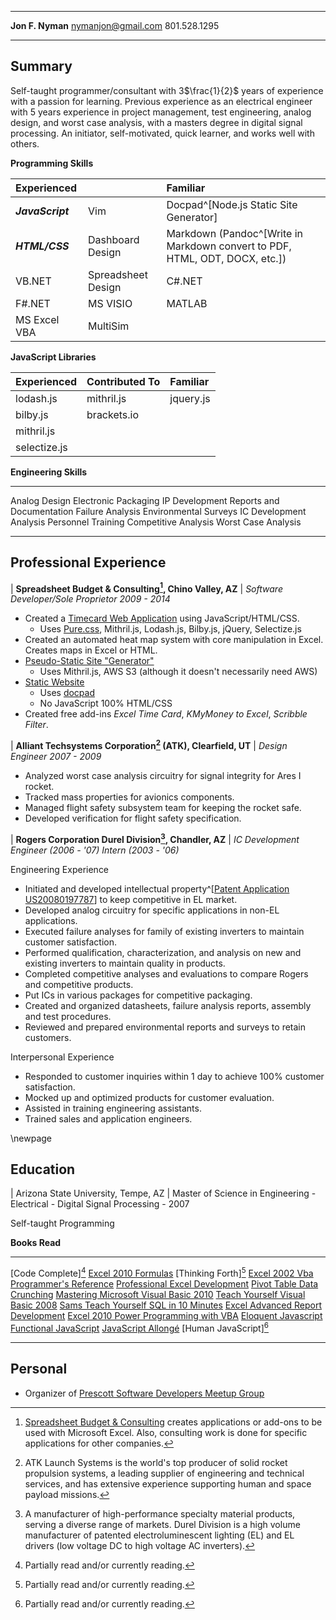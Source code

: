 <!-- pandoc Resume_Nyman.md -H header.tex  -o Resume_Nyman.pdf$ -->
<!-- pandoc CoverLetter.md Resume_Nyman.md -H header.tex  -o Resume_Nyman.pdf$ -->
<!-- pandoc -s -S Resume_Nyman.md -o Resume_Nyman.html$ -->
<!-- pandoc -S Resume_Nyman.md -o Resume_Nyman_partial.html$ -->
<!-- pandoc Resume_Nyman.md -o Resume_Nyman.docx$ -->
<!-- pandoc Resume_Nyman.md -H header.tex  -o Resume_Nyman.pdf; pandoc -s -S Resume_Nyman.md -o Resume_Nyman.html; pandoc -S Resume_Nyman.md -o Resume_Nyman_partial.html; pandoc Resume_Nyman.md -o Resume_Nyman.docx$ -->

-----------------------    -----------------------
**Jon F. Nyman**              <nymanjon@gmail.com>
                                      801.528.1295
-----------------------    -----------------------

## Summary

Self-taught programmer/consultant with 3$\frac{1}{2}$ years of experience with a passion for learning. Previous experience as an electrical engineer with 5 years experience in project management, test engineering, analog design, and worst case analysis, with a masters degree in digital signal processing. An initiator, self-motivated, quick learner, and works well with others.

**Programming Skills**

**Experienced**         |                    |**Familiar**
:-------------------|:-------------------|:-------------------
***JavaScript***    |Vim                 |Docpad^[Node.js Static Site Generator]
***HTML/CSS***      |Dashboard Design    |Markdown (Pandoc^[Write in Markdown convert to PDF, HTML, ODT, DOCX, etc.])
VB.NET              |Spreadsheet Design  |C#.NET
F#.NET              |MS VISIO            |MATLAB
MS Excel VBA        |MultiSim            |

**JavaScript Libraries**

**Experienced**     |**Contributed To**     |**Familiar**
:-------------------|:-------------------|:-------------------
lodash.js           |mithril.js          |jquery.js
bilby.js            |brackets.io         |
mithril.js          |                    |
selectize.js        |                    |

**Engineering Skills**

----------------------      ----------------------
Analog Design               Electronic Packaging
IP Development              Reports and Documentation
Failure Analysis            Environmental Surveys
IC Development Analysis     Personnel Training
Competitive Analysis        Worst Case Analysis
----------------------      ----------------------

## Professional Experience

| **Spreadsheet Budget & Consulting[^budget], Chino Valley, AZ**
| *Software Developer/Sole Proprietor 2009 - 2014*

[^budget]: [Spreadsheet Budget & Consulting](www.SpreadsheetBudget.com) creates applications or add-ons to be used with Microsoft Excel. Also, consulting work is done for specific applications for other companies.

- Created a [Timecard Web Application](https://github.com/jon49/Tiem) using JavaScript/HTML/CSS.
    - Uses [Pure.css](http://purecss.io/), Mithril.js, Lodash.js, Bilby.js, jQuery, Selectize.js
- Created an automated heat map system with core manipulation in Excel. Creates maps in Excel or HTML.
- [Pseudo-Static Site "Generator"](https://github.com/jon49/maws)
    - Uses Mithril.js, AWS S3 (although it doesn't necessarily need AWS)
- [Static Website](http://spreadsheetbudget.com.s3-website-us-east-1.amazonaws.com/)
    - Uses [docpad](http://docpad.org/)
    - No JavaScript 100% HTML/CSS
- Created free add-ins *Excel Time Card*, *KMyMoney to Excel*, *Scribble Filter*.

| **Alliant Techsystems Corporation[^ATK] (ATK), Clearfield, UT**
| *Design Engineer 2007 - 2009*

[^ATK]: ATK Launch Systems is the world's top producer of solid rocket propulsion systems, a leading supplier of engineering and technical services, and has extensive experience supporting human and space payload missions.

- Analyzed worst case analysis circuitry for signal integrity for Ares I rocket.
- Tracked mass properties for avionics components.
- Managed flight safety subsystem team for keeping the rocket safe.
- Developed verification for flight safety specification.

| **Rogers Corporation Durel Division[^durel], Chandler, AZ**
| *IC Development Engineer (2006 - '07) Intern (2003 - '06)*

[^durel]: A manufacturer of high-performance specialty material products, serving a diverse range of markets. Durel Division is a high volume manufacturer of patented electroluminescent lighting (EL) and EL drivers (low voltage DC to high voltage AC inverters).

Engineering Experience

- Initiated and developed intellectual property^[[Patent Application US20080197787](http://www.google.com/patents/US20080197787)] to keep competitive in EL market.
- Developed analog circuitry for specific applications in non-EL applications.
- Executed failure analyses for family of existing inverters to maintain customer satisfaction.
- Performed qualification, characterization, and analysis on new and existing inverters to maintain quality in products.
- Completed competitive analyses and evaluations to compare Rogers and competitive products.
- Put ICs in various packages for competitive packaging.
- Created and organized datasheets, failure analysis reports, assembly and test procedures.
- Reviewed and prepared environmental reports and surveys to retain customers.

Interpersonal Experience

- Responded to customer inquiries within 1 day to achieve 100% customer satisfaction.
- Mocked up and optimized products for customer evaluation.
- Assisted in training engineering assistants.
- Trained sales and application engineers.

\newpage

## Education

| Arizona State University, Tempe, AZ
| Master of Science in Engineering - Electrical - Digital Signal Processing - 2007

Self-taught Programming

**Books Read**
----------------------------------------    ----------------------------------------
[Code Complete][^partial]                   [Excel 2010 Formulas]
[Thinking Forth][^partial]                  [Excel 2002 Vba Programmer's Reference]
[Professional Excel Development]            [Pivot Table Data Crunching]
[Mastering Microsoft Visual Basic 2010]     [Teach Yourself Visual Basic 2008]
[Sams Teach Yourself SQL in 10 Minutes]     [Excel Advanced Report Development]
[Excel 2010 Power Programming with VBA]     [Eloquent Javascript] 
[Functional JavaScript]                     [JavaScript Allongé]
[Human JavaScript][^partial]
----------------------------------------    ----------------------------------------

[^partial]: Partially read and/or currently reading.

[Professional Excel Development]: http://www.amazon.com/Professional-Excel-Development-Definitive-Applications/dp/0321508793
[Mastering Microsoft Visual Basic 2010]: http://www.amazon.com/Mastering-Microsoft-Visual-Basic-2010/dp/0470532874
[Excel 2010 Power Programming with VBA]: http://www.amazon.com/Excel-Power-Programming-Spreadsheets-Bookshelf/dp/0470475358
[Code Complete]: http://www.amazon.com/Code-Complete-Practical-Handbook-Construction/dp/0735619670
[Thinking Forth]: http://www.amazon.com/Thinking-Forth-Leo-Brodie/dp/0976458705
[Excel 2010 Formulas]: http://www.amazon.com/Excel-2010-Formulas-Spreadsheets-Bookshelf/dp/0470475366
[Excel Advanced Report Development]: https://www.goodreads.com/book/show/1035746.Excel_Advanced_Report_Development
[Excel 2002 Vba Programmer's Reference]: https://www.goodreads.com/book/show/861942.Excel_2002_Vba_Programmer_s_Reference
[Sams Teach Yourself SQL in 10 Minutes]: https://www.goodreads.com/book/show/173346.Sams_Teach_Yourself_SQL_in_10_Minutes
[Pivot Table Data Crunching]: https://www.goodreads.com/book/show/418165.Pivot_Table_Data_Crunching
[Teach Yourself Visual Basic 2008]: https://www.goodreads.com/book/show/3138810-sams-teach-yourself-visual-basic-2008-in-24-hours
[Eloquent Javascript]: http://eloquentjavascript.net/contents.html
[Functional JavaScript]: http://www.amazon.com/Functional-JavaScript-Introducing-Programming-Underscore-js-ebook/dp/B00D624AQO
[JavaScript Allongé]: https://leanpub.com/javascript-allonge
[Human JavaScript]: http://humanjavascript.com/

## Personal

- Organizer of [Prescott Software Developers Meetup Group](http://prescottprogrammers.com/)
